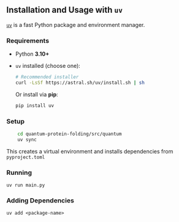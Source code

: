 ## Installation and Usage with `uv`

[`uv`](https://github.com/astral-sh/uv) is a fast Python package and environment manager.

### Requirements

* Python **3.10+**
* `uv` installed (choose one):

  ```bash
  # Recommended installer
  curl -LsSf https://astral.sh/uv/install.sh | sh
  ```
  Or install via **pip**:

  ```bash
  pip install uv
  ```

### Setup

```bash
    cd quantum-protein-folding/src/quantum
    uv sync
```

This creates a virtual environment and installs dependencies from
`pyproject.toml`

### Running

```
uv run main.py
```

### Adding Dependencies

```
uv add <package-name>
```
